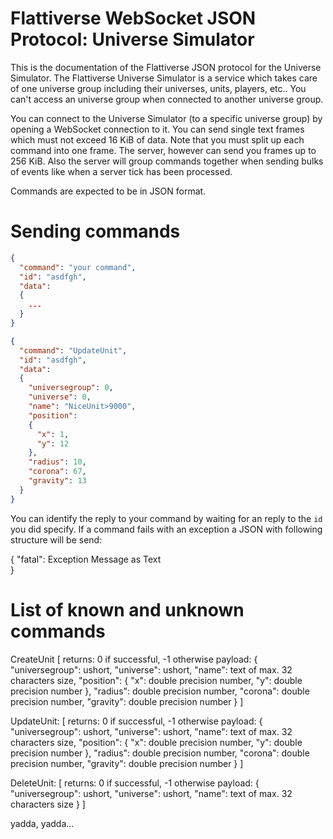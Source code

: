# Flattiverse WebSocket JSON Protocol: Universe Simulator

This is the documentation of the Flattiverse JSON protocol for the Universe Simulator. The Flattiverse Universe Simulator is a service which takes care of one universe group including their universes, units, players, etc.. You can't access an universe group when connected to another universe group.

You can connect to the Universe Simulator (to a specific universe group) by opening a WebSocket connection to it. You can send single text frames which must not exceed 16 KiB of data. Note that you must split up each command into one frame. The server, however can send you frames up to 256 KiB. Also the server will group commands together when sending bulks of events like when a server tick has been processed.

Commands are expected to be in JSON format.

# Sending commands

```json
{
  "command": "your command",
  "id": "asdfgh",
  "data":
  {
    ...
  }
}

{
  "command": "UpdateUnit",
  "id": "asdfgh",
  "data":
  {
    "universegroup": 0,
    "universe": 0,
    "name": "NiceUnit>9000",
    "position":
    {
      "x": 1,
      "y": 12
    },
    "radius": 10,
    "corona": 67,
    "gravity": 13
  }
}

```

You can identify the reply to your command by waiting for an reply to the `id` you did specify.
If a command fails with an exception a JSON with following structure will be send:

{
  "fatal": Exception Message as Text  
}

# List of known and unknown commands

CreateUnit
[
  returns: 0 if successful, -1 otherwise
  payload:
  {
    "universegroup": ushort,
    "universe": ushort,
    "name": text of max. 32 characters size,
    "position":
    {
      "x": double precision number,
      "y": double precision number
    },
    "radius": double precision number,
    "corona": double precision number,
    "gravity": double precision number
  }
]

UpdateUnit:
[
  returns: 0 if successful, -1 otherwise
  payload:
  {
    "universegroup": ushort,
    "universe": ushort,
    "name": text of max. 32 characters size,
    "position":
    {
      "x": double precision number,
      "y": double precision number
    },
    "radius": double precision number,
    "corona": double precision number,
    "gravity": double precision number
  }
]

DeleteUnit:
[
  returns: 0 if successful, -1 otherwise
  payload:
  {
    "universegroup": ushort,
    "universe": ushort,
    "name": text of max. 32 characters size
  }
]

yadda, yadda...